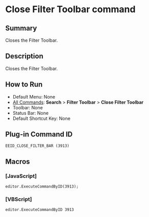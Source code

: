 # Close Filter Toolbar command

## Summary

Closes the Filter Toolbar.

## Description

Closes the Filter Toolbar.

## How to Run

- Default Menu: None
- [All Commands](../tools/all_commands): **Search**
\> **Filter Toolbar** \> **Close Filter Toolbar**
- Toolbar: None
- Status Bar: None
- Default Shortcut Key: None

## Plug-in Command ID

```
EEID_CLOSE_FILTER_BAR (3913)```

## Macros

### \[JavaScript\]

```
editor.ExecuteCommandByID(3913);
```

### \[VBScript\]

```
editor.ExecuteCommandByID 3913
```
